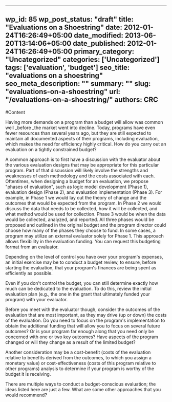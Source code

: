 
---
wp_id: 85
wp_post_status: "draft" 
title: "Evaluations on a Shoestring"
date: 2012-01-24T16:26:49+05:00
date_modified: 2013-06-20T13:14:06+05:00
date_published: 2012-01-24T16:26:49+05:00
primary_category: "Uncategorized"
categories: ['Uncategorized'] 
tags: ['evaluation', 'budget']
seo_title: "evaluations on a shoestring"
seo_meta_description: ""
summary: "" 
slug: "evaluations-on-a-shoestring"
url: "/evaluations-on-a-shoestring/"
authors: CRC
---

#Content

Having more demands on a program than a budget will allow was common well _before _the market went into decline. Today, programs have even fewer resources than several years ago, but they are still expected to maintain all documented aspects of their programs, including evaluation, which makes the need for efficiency highly critical. How do you carry out an evaluation on a tightly constrained budget?

A common approach is to first have a discussion with the evaluator about the various evaluation designs that may be appropriate for this particular program. Part of that discussion will likely involve the strengths and weaknesses of each methodology and the costs associated with each. Oftentimes, when designing a budget for an evaluation, we propose "phases of evaluation", such as logic model development (Phase 1), evaluation design (Phase 2), and evaluation implementation (Phase 3). For example, in Phase 1 we would lay out the theory of change and the outcomes that would be expected from the program. In Phase 2 we would discuss the data that needs to be collected, how it will be collected, and what method would be used for collection. Phase 3 would be when the data would be collected, analyzed, and reported. All three phases would be proposed and outlined in the original budget and the program director could choose how many of the phases they choose to fund. In some cases, a program may utilize an external evaluator solely for Phase 1. This approach allows flexibility in the evaluation funding. You can request this budgeting format from an evaluator.

Depending on the level of control you have over your program's expenses, an initial exercise may be to conduct a budget review, to ensure, before starting the evaluation, that your program's finances are being spent as efficiently as possible.

Even if you don't control the budget, you can still determine exactly how much can be dedicated to the evaluation. To do this, review the initial evaluation plan (e.g., the one in the grant that ultimately funded your program) with your evaluator.

Before you meet with the evaluator though, consider the outcomes of the evaluation that are most important, as they may drive (up or down) the costs of the evaluation. Do you need to focus on the program's implementation to obtain the additional funding that will allow you to focus on several future outcomes? Or is your program far enough along that you need only be concerned with one or two key outcomes? Have aspects of the program changed or will they change as a result of the limited budget?

Another consideration may be a cost-benefit (costs of the evaluation relative to benefits derived from the outcomes, to which you assign a monetary value) or cost-effectiveness (costs of this program relative to other programs) analysis to determine if your program is worthy of the budget it is receiving.

There are multiple ways to conduct a budget-conscious evaluation; the ideas listed here are just a few. What are some other approaches that you would recommend?

